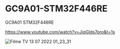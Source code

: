 # GC9A01-STM32F446RE
GC9A01 STM32F446RE

https://www.youtube.com/watch?v=JiqGIds7pro&t=1s


![Filme   TV 13 07 2022 01_23_31](https://user-images.githubusercontent.com/31142397/196008596-0e77af46-4e4c-41b3-a18c-f2bf49c2a77c.jpg)
